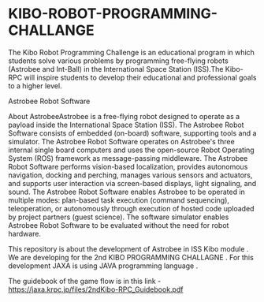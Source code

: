 # KIBO-ROBOT-PROGRAMMING-CHALLANGE

The Kibo Robot Programming Challenge is an educational program in which students solve various problems by programming free-flying robots (Astrobee and Int-Ball) in the International Space Station (ISS).The Kibo-RPC will inspire students to develop their educational and professional goals to a higher level.


Astrobee Robot Software

About
AstrobeeAstrobee is a free-flying robot designed to operate as a payload inside the International Space Station (ISS). The Astrobee Robot Software consists of embedded (on-board) software, supporting tools and a simulator. The Astrobee Robot Software operates on Astrobee's three internal single board computers and uses the open-source Robot Operating System (ROS) framework as message-passing middleware. The Astrobee Robot Software performs vision-based localization, provides autonomous navigation, docking and perching, manages various sensors and actuators, and supports user interaction via screen-based displays, light signaling, and sound. The Astrobee Robot Software enables Astrobee to be operated in multiple modes: plan-based task execution (command sequencing), teleoperation, or autonomously through execution of hosted code uploaded by project partners (guest science). The software simulator enables Astrobee Robot Software to be evaluated without the need for robot hardware.


This repository is about the development of Astrobee in ISS Kibo module . We are developing for the 2nd KIBO PROGRAMMING CHALLAGNE . For this development JAXA is using JAVA programming language . 

The guidebook of the game flow is in this link - https://jaxa.krpc.jp/files/2ndKibo-RPC_Guidebook.pdf


